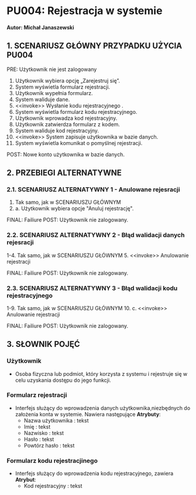 # PU004: Rejestracja w systemie

#### Autor: Michał Janaszewski

## 1. SCENARIUSZ GŁÓWNY PRZYPADKU UŻYCIA PU004

PRE: Użytkownik nie jest zalogowany

1. Użytkownik wybiera opcję „Zarejestruj się”.
2. System wyświetla formularz rejestracji.
3. Użytkownik wypełnia formularz.  
4. System waliduje dane.  
5. \<<invoke\>> Wysłanie kodu rejestracyjnego .
6. System wyświetla formularz kodu rejestracyjnego.
7. Użytkownik wprowadza kod rejestracyjny.  
8. Użytkownik zatwierdza formularz z kodem.  
9. System waliduje kod rejestracyjny.  
10. \<<invoke\>> System zapisuje użytkownika w bazie danych.  
11. System wyświetla komunikat o pomyślnej rejestracji.

POST: Nowe konto użytkownika w bazie danych.

## 2. PRZEBIEGI ALTERNATYWNE  

### 2.1. SCENARIUSZ ALTERNATYWNY 1 - Anulowane rejesracji

1. Tak samo, jak w SCENARIUSZU GŁÓWNYM
2. a. Użytkownik wybiera opcje "Anuluj rejestrację".
   
FINAL: Failiure
POST: Użytkownik nie zalogowany.

### 2.2. SCENARIUSZ ALTERNATYWNY 2 - Błąd walidacji danych rejesracji

1-4. Tak samo, jak w SCENARIUSZU GŁÓWNYM
5. \<<invoke\>> Anulowanie rejestracji

FINAL: Failiure
POST: Użytkownik nie zalogowany.

### 2.3. SCENARIUSZ ALTERNATYWNY 3 - Błąd walidacji kodu rejestracyjnego

1-9. Tak samo, jak w SCENARIUSZU GŁÓWNYM
10. c. \<<invoke\>> Anulowanie rejestracji

FINAL: Failiure
POST: Użytkownik nie zalogowany.

## 3. SŁOWNIK POJĘĆ

### Użytkownik  
- Osoba fizyczna lub podmiot, który korzysta z systemu i rejestruje się w celu uzyskania dostępu do jego funkcji.

### Formularz rejestracji
- Interfejs służący do wprowadzenia danych użytkownika,niezbędnych do założenia konta w systemie. Nawiera następujące **Atrybuty**:
  - Nazwa użytkownika : tekst
  - Imię : tekst
  - Nazwisko : tekst
  - Hasło : tekst
  - Powtórz hasło : tekst

### Formularz kodu rejestracjinego
- Interfejs służący do wprowadzenia kodu rejestracyjnego, zawiera  **Atrybut**:
  - Kod rejestracyjny : tekst